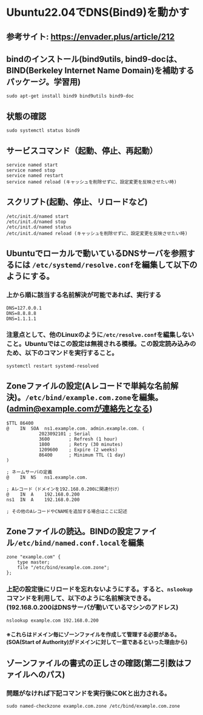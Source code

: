 # Ubuntu22.04でDNS(Bind9)を動かす
## 参考サイト: https://envader.plus/article/212
## bindのインストール(bind9utils, bind9-docは、BIND(Berkeley Internet Name Domain)を補助するパッケージ。学習用)
```
sudo apt-get install bind9 bind9utils bind9-doc
```
## 状態の確認
```
sudo systemctl status bind9
```
## サービスコマンド（起動、停止、再起動）
```
service named start
service named stop
service named restart
service named reload (キャッシュを削除せずに、設定変更を反映させたい時)
```
## スクリプト(起動、停止、リロードなど)
```
/etc/init.d/named start
/etc/init.d/named stop
/etc/init.d/named status
/etc/init.d/named reload (キャッシュを削除せずに、設定変更を反映させたい時)
```

## Ubuntuでローカルで動いているDNSサーバを参照するには `/etc/systemd/resolve.conf`を編集して以下のようにする。
### 上から順に該当する名前解決が可能であれば、実行する
``` 
DNS=127.0.0.1
DNS=8.8.8.8
DNS=1.1.1.1
```
### 注意点として、他のLinuxのように`/etc/resolve.conf`を編集しないこと。Ubuntuではこの設定は無視される模様。この設定読み込みのため、以下のコマンドを実行すること。
```
systemctl restart systemd-resolved
```

## Zoneファイルの設定(Aレコードで単純な名前解決)。`/etc/bind/example.com.zone`を編集。(admin@example.comが連絡先となる)
```
$TTL 86400
@    IN  SOA  ns1.example.com. admin.example.com. (
            2023092101 ; Serial
            3600       ; Refresh (1 hour)
            1800       ; Retry (30 minutes)
            1209600    ; Expire (2 weeks)
            86400      ; Minimum TTL (1 day)
)

; ネームサーバの定義
@    IN  NS   ns1.example.com.

; Aレコード（ドメインを192.168.0.200に関連付け）
@    IN  A    192.168.0.200
ns1  IN  A    192.168.0.200

; その他のAレコードやCNAMEを追加する場合はここに記述
```

## Zoneファイルの読込。BINDの設定ファイル`/etc/bind/named.conf.local`を編集
```
zone "example.com" {
    type master;
    file "/etc/bind/example.com.zone";
};
```
### 上記の設定後にリロードを忘れないようにする。すると、`nslookup`コマンドを利用して、以下のように名前解決できる。(192.168.0.200はDNSサーバが動いているマシンのアドレス)
```
nslookup example.com 192.168.0.200
```

#### ※これらはドメイン毎にゾーンファイルを作成して管理する必要がある。(SOA(Start of Authority)がドメインに対して一意であるといった理由から)

## ゾーンファイルの書式の正しさの確認(第二引数はファイルへのパス)
### 問題がなければ下記コマンドを実行後にOKと出力される。
```
sudo named-checkzone example.com.zone /etc/bind/example.com.zone
```
